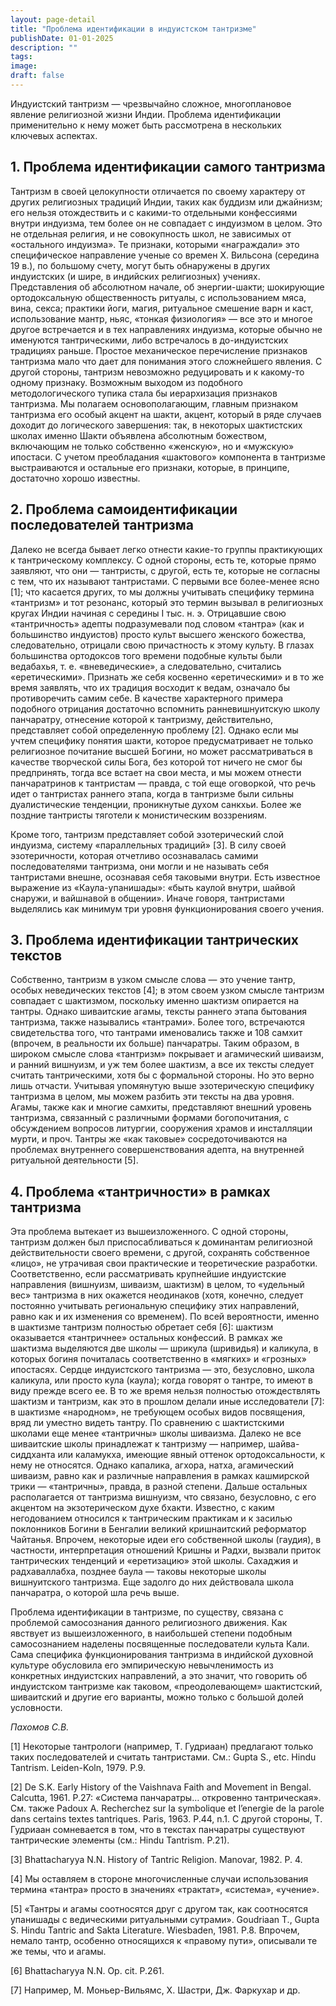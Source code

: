 ```yaml
---
layout: page-detail
title: "Проблема идентификации в индуистском тантризме"
publishDate: 01-01-2025
description: ""
tags:
image:
draft: false
---
```


 Индуистский тантризм — чрезвычайно сложное, многоплановое явление религиозной жизни Индии. Проблема идентификации применительно к нему может быть рассмотрена в нескольких ключевых аспектах.

## 1\. Проблема идентификации самого тантризма

 Тантризм в своей целокупности отличается по своему характеру от других религиозных традиций Индии, таких как буддизм или джайнизм; его нельзя отождествить и с какими-то отдельными конфессиями внутри индуизма, тем более он не совпадает с индуизмом в целом. Это не отдельная религия, и не совокупность школ, не зависимых от «остального индуизма». Те признаки, которыми «награждали» это специфическое направление ученые со времен Х. Вильсона (середина 19 в.), по большому счету, могут быть обнаружены в других индуистских (и шире, в индийских религиозных) учениях. Представления об абсолютном начале, об энергии-шакти; шокирующие ортодоксальную общественность ритуалы, с использованием мяса, вина, секса; практики йоги, магия, ритуальное смешение варн и каст, использование мантр, ньяс, «тонкая физиология» — все это и многое другое встречается и в тех направлениях индуизма, которые обычно не именуются тантрическими, либо встречалось в до-индуистских традициях раньше. Простое механическое перечисление признаков тантризма мало что дает для понимания этого сложнейшего явления. С другой стороны, тантризм невозможно редуцировать и к какому-то одному признаку. Возможным выходом из подобного методологического тупика стала бы иерархизация признаков тантризма. Мы полагаем основополагающим, главным признаком тантризма его особый акцент на шакти, акцент, который в ряде случаев доходит до логического завершения: так, в некоторых шактистских школах именно Шакти объявлена абсолютным божеством, включающим не только собственно «женскую», но и «мужскую» ипостаси. С учетом преобладания «шактового» компонента в тантризме выстраиваются и остальные его признаки, которые, в принципе, достаточно хорошо известны.

## 2\. Проблема самоидентификации последователей тантризма

 Далеко не всегда бывает легко отнести какие-то группы практикующих к тантрическому комплексу. С одной стороны, есть те, которые прямо заявляют, что они — тантристы, с другой, есть те, которые не согласны с тем, что их называют тантристами. С первыми все более-менее ясно \[1\]; что касается других, то мы должны учитывать специфику термина «тантризм» и тот резонанс, который это термин вызывал в религиозных кругах Индии начиная с середины I тыс. н. э. Отрицавшие свою «тантричность» адепты подразумевали под словом «тантра» (как и большинство индуистов) просто культ высшего женского божества, следовательно, отрицали свою причастность к этому культу. В глазах большинства ортодоксов того времени подобные культы были ведабахья, т. е. «вневедические», а следовательно, считались «еретическими». Признать же себя косвенно «еретическими» и в то же время заявлять, что их традиция восходит к ведам, означало бы противоречить самим себе. В качестве характерного примера подобного отрицания достаточно вспомнить ранневишнуитскую школу панчаратру, отнесение которой к тантризму, действительно, представляет собой определенную проблему \[2\]. Однако если мы учтем специфику понятия шакти, которое предусматривает не только религиозное почитание высшей Богини, но может рассматриваться в качестве творческой силы Бога, без которой тот ничего не смог бы предпринять, тогда все встает на свои места, и мы можем отнести панчаратринов к тантристам — правда, с той еще оговоркой, что речь идет о тантристах раннего этапа, когда в тантризме были сильны дуалистические тенденции, проникнутые духом санкхьи. Более же поздние тантристы тяготели к монистическим воззрениям.

 Кроме того, тантризм представляет собой эзотерический слой индуизма, систему «параллельных традиций» \[3\]. В силу своей эзотеричности, которая отчетливо осознавалась самими последователями тантризма, они могли и не называть себя тантристами внешне, осознавая себя таковыми внутри. Есть известное выражение из «Каула-упанишады»: «быть каулой внутри, шайвой снаружи, и вайшнавой в общении». Иначе говоря, тантристами выделялись как минимум три уровня функционирования своего учения.

## 3\. Проблема идентификации тантрических текстов

 Собственно, тантризм в узком смысле слова — это учение тантр, особых неведических текстов \[4\]; в этом своем узком смысле тантризм совпадает с шактизмом, поскольку именно шактизм опирается на тантры. Однако шиваитские агамы, тексты раннего этапа бытования тантризма, также назывались «тантрами». Более того, встречаются свидетельства того, что тантрами именовались также и 108 самхит (впрочем, в реальности их больше) панчаратры. Таким образом, в широком смысле слова «тантризм» покрывает и агамический шиваизм, и ранний вишнуизм, и уж тем более шактизм, а все их тексты следует считать тантрическими, хотя бы с формальной стороны. Но это верно лишь отчасти. Учитывая упомянутую выше эзотерическую специфику тантризма в целом, мы можем разбить эти тексты на два уровня. Агамы, также как и многие самхиты, представляют внешний уровень тантризма, связанный с различными формами богопочитания, с обсуждением вопросов литургии, сооружения храмов и инсталляции мурти, и проч. Тантры же «как таковые» сосредоточиваются на проблемах внутреннего совершенствования адепта, на внутренней ритуальной деятельности \[5\].

## 4\. Проблема «тантричности» в рамках тантризма

 Эта проблема вытекает из вышеизложенного. С одной стороны, тантризм должен был приспосабливаться к доминантам религиозной действительности своего времени, с другой, сохранять собственное «лицо», не утрачивая свои практические и теоретические разработки. Соответственно, если рассматривать крупнейшие индуистские направления (вишнуизм, шиваизм, шактизм) в целом, то «удельный вес» тантризма в них окажется неодинаков (хотя, конечно, следует постоянно учитывать региональную специфику этих направлений, равно как и их изменения со временем). По всей вероятности, именно в шактизме тантризм полностью обретает себя \[6\]: шактизм оказывается «тантричнее» остальных конфессий. В рамках же шактизма выделяются две школы — шрикула (шривидья) и каликула, в которых богиня почиталась соответственно в «мягких» и «грозных» ипостасях. Сердце индуистского тантризма — это, безусловно, школа каликула, или просто кула (каула); когда говорят о тантре, то имеют в виду прежде всего ее. В то же время нельзя полностью отождествлять шактизм и тантризм, как это в прошлом делали иные исследователи \[7\]: в шактизме «народном», не требующем особых видов посвящения, вряд ли уместно видеть тантру. По сравнению с шактистскими школами еще менее «тантричны» школы шиваизма. Далеко не все шиваитские школы принадлежат к тантризму — например, шайва-сиддханта или каламукха, имеющие явный оттенок ортодоксальности, к нему не относятся. Однако капалика, агхора, натха, агамический шиваизм, равно как и различные направления в рамках кашмирской трики — «тантричны», правда, в разной степени. Дальше остальных располагается от тантризма вишнуизм, что связано, безусловно, с его акцентом на экзотерическом духе бхакти. Известно, с каким негодованием относился к тантрическим практикам и к засилью поклонников Богини в Бенгалии великий кришнаитский реформатор Чайтанья. Впрочем, некоторые идеи его собственной школы (гаудия), в частности, интерпретация отношений Кришны и Радхи, вызвали приток тантрических тенденций и «еретизацию» этой школы. Сахаджия и радхаваллабха, позднее баула — таковы некоторые школы вишнуитского тантризма. Еще задолго до них действовала школа панчаратра, о которой шла речь выше.

 Проблема идентификации в тантризме, по существу, связана с проблемой самосознания данного религиозного движения. Как явствует из вышеизложенного, в наибольшей степени подобным самосознанием наделены посвященные последователи культа Кали. Сама специфика функционирования тантризма в индийской духовной культуре обусловила его эмпирическую невычленимость из конкретных индуистских направлений, а это значит, что говорить об индуистском тантризме как таковом, «преодолевающем» шактистский, шиваитский и другие его варианты, можно только с большой долей условности.

 _Пахомов С.В._ 

 \[1\] Некоторые тантрологи (например, Т. Гудриаан) предлагают только таких последователей и считать тантристами. См.: Gupta S., etc. Hindu Tantrism. Leiden-Koln, 1979\. P.9.

 \[2\] De S.K. Early History of the Vaishnava Faith and Movement in Bengal. Calcutta, 1961\. Р.27: «Система панчаратры… откровенно тантрическая». См. также Padoux A. Recherchez sur la symbolique et l’energie de la parole dans certains textes tantriques. Paris, 1963\. P.44, n.1\. C другой стороны, Т. Гудриаан сомневается в том, что в текстах панчаратры существуют тантрические элементы (см.: Hindu Tantrism. Р.21).

 \[3\] Bhattacharyya N.N. History of Tantric Religion. Manovar, 1982\. P. 4.

 \[4\] Мы оставляем в стороне многочисленные случаи использования термина «тантра» просто в значениях «трактат», «система», «учение».

 \[5\] «Тантры и агамы соотносятся друг с другом так, как соотносятся упанишады с ведическими ритуальными сутрами». Goudriaan T., Gupta S. Hindu Tantric and Sakta Literature. Wiesbaden, 1981\. Р.8\. Впрочем, немало тантр, особенно относящихся к «правому пути», описывали те же темы, что и агамы.

 \[6\] Bhattacharyya N.N. Op. cit. P.261.

 \[7\] Например, М. Моньер-Вильямс, Х. Шастри, Дж. Фаркухар и др.

